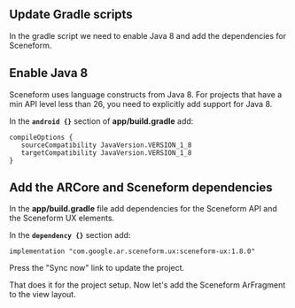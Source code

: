 ﻿## Update Gradle scripts

In the gradle script we need to enable Java 8 and add the dependencies for Sceneform.

## Enable Java 8

Sceneform uses language constructs from Java 8. For projects that have a min API level less than 26, you need to explicitly add support for Java 8.

In the  **`android {}`**  section of  **app/build.gradle** add:

```
compileOptions {
   sourceCompatibility JavaVersion.VERSION_1_8
   targetCompatibility JavaVersion.VERSION_1_8
}
```

## Add the ARCore and Sceneform dependencies

In the  **app/build.gradle**  file add dependencies for the Sceneform API and the Sceneform UX elements.

In the  **`dependency {}`**  section add:

```
implementation "com.google.ar.sceneform.ux:sceneform-ux:1.8.0"
```

Press the "Sync now" link to update the project.

That does it for the project setup. Now let's add the Sceneform ArFragment to the view layout.

